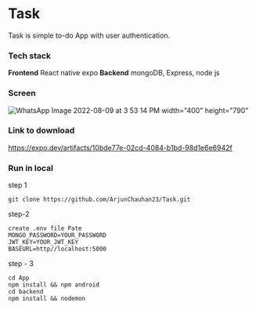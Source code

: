# Task

Task is simple to-do App with user authentication.

### Tech stack

**Frontend**
React native expo
**Backend** mongoDB, Express, node js

### Screen
 
![WhatsApp Image 2022-08-09 at 3 53 14 PM  width="400" height="790"](https://user-images.githubusercontent.com/81867699/183628197-4791944f-c232-408c-b09f-a34d900ac36d.jpeg)



### Link to download

https://expo.dev/artifacts/10bde77e-02cd-4084-b1bd-98d1e6e6942f

### Run in local

step 1

``git clone https://github.com/ArjunChauhan23/Task.git``

step-2

```
create .env file Pate
MONGO_PASSWORD=YOUR_PASSWORD
JWT_KEY=YOUR_JWT_KEY
BASEURL=http//localhost:5000
```

step - 3

````
cd App 
npm install && npm android
cd backend 
npm install && nodemon 
````

